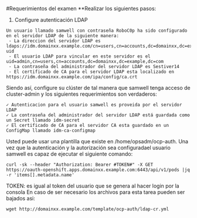 #Requerimientos del examen
**Realizar los siguientes pasos:

1. Configure autenticación LDAP
````
Un usuario llamado samwell con contraseña RoboC0p ha sido configurado en el servidor LDAP de la siguiente manera:
 - La direccion del servidor LDAP es ldaps://idm.domainxx.example.com/cn=users,cn=accounts,dc=domainxx,dc=example,dc=com?uid
 - El usuario LDAP para vincular en este servidor es el uid=admin,cn=users,cn=accounts,dc=domainxx,dc=example,dc=com
 - La contraseña del administrador del servidor LDAP es Sestiver14
 - El certificado de CA para el servidor LDAP esta localizado en https://idm.domainxx.example.com/ipa/config/ca.crt
````
Siendo así, configure su clúster de tal manera que samwell tenga acceso de cluster-admin y los siguientes requerimientos son verdaderos:

````
✓ Autenticacion para el usuario samwell es proveida por el servidor LDAP
✓ La contraseña del administrador del servidor LDAP está guardada como un Secret llamado idm-secret
✓ El certificado de CA para el servidor CA esta guardado en un ConfigMap llamado idm-ca-configmap
````
Usted puede usar una plantilla que existe en /home/opsadm/ocp-auth. Una vez que la autenticación y la autorización sea configuradael usuario samwell es capaz de ejecutar el siguiente comando:

````
curl -sk --header "Authorization: Bearer #TOKEN#" -X GET https://oauth-openshift.apps.domainxx.example.com:6443/api/v1/pods |jq -r 'items[].metadata.name'
````

TOKEN: es igual al token del usuario que se genera al hacer login por la consola
En caso de ser necesario los archivos para esta tarea pueden ser bajados asi:

````
wget http://domainxx.example.com/template/ocp-auth/ldap-cr.yml 
````

